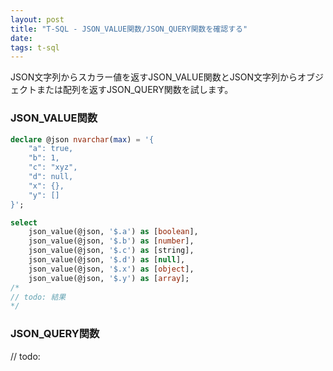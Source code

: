 ```yaml
---
layout: post
title: "T-SQL - JSON_VALUE関数/JSON_QUERY関数を確認する"
date: 
tags: t-sql
---
```


JSON文字列からスカラー値を返すJSON_VALUE関数とJSON文字列からオブジェクトまたは配列を返すJSON_QUERY関数を試します。

### JSON_VALUE関数

```sql
declare @json nvarchar(max) = '{
    "a": true,
    "b": 1,
    "c": "xyz",
    "d": null,
    "x": {},
    "y": []
}';

select
    json_value(@json, '$.a') as [boolean],
    json_value(@json, '$.b') as [number],
    json_value(@json, '$.c') as [string],
    json_value(@json, '$.d') as [null],
    json_value(@json, '$.x') as [object],
    json_value(@json, '$.y') as [array];
/*
// todo: 結果
*/
```

### JSON_QUERY関数

// todo:
